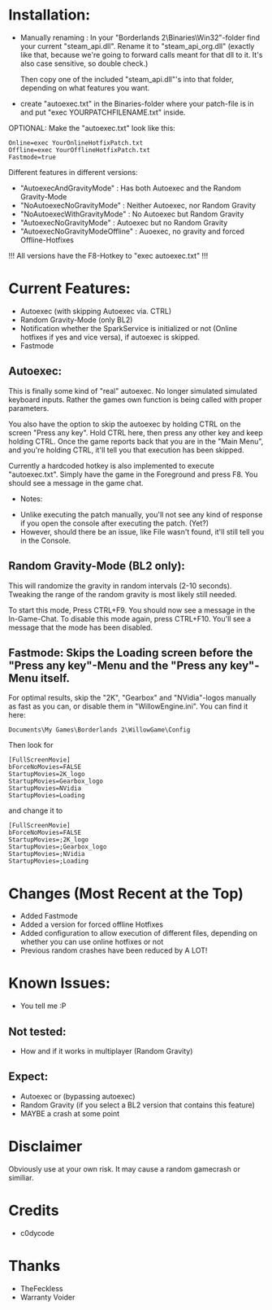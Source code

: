 # Installation:
- Manually renaming :
    In your "Borderlands 2\Binaries\Win32"-folder find your current "steam_api.dll".
    Rename it to "steam_api_org.dll" (exactly like that, because we're going to forward calls meant for that dll to it. It's also case sensitive, so double check.) 
    
    Then copy one of the included "steam_api.dll"'s into that folder, depending on what features you want.

- create "autoexec.txt" in the Binaries-folder where your patch-file is in and put "exec YOURPATCHFILENAME.txt" inside.

OPTIONAL:
Make the "autoexec.txt" look like this:
```
Online=exec YourOnlineHotfixPatch.txt
Offline=exec YourOfflineHotfixPatch.txt
Fastmode=true
```


Different features in different versions:

- "AutoexecAndGravityMode"       : Has both Autoexec and the Random Gravity-Mode
- "NoAutoexecNoGravityMode"      : Neither Autoexec, nor Random Gravity
- "NoAutoexecWithGravityMode"    : No Autoexec but Random Gravity
- "AutoexecNoGravityMode"        : Autoexec but no Random Gravity
- "AutoexecNoGravityModeOffline" : Auoexec, no gravity and forced Offline-Hotfixes

!!! All versions have the F8-Hotkey to "exec autoexec.txt" !!!

# Current Features:
- Autoexec (with skipping Autoexec via. CTRL)
- Random Gravity-Mode (only BL2)
- Notification whether the SparkService is initialized or not (Online hotfixes if yes and vice versa), if autoexec is skipped.
- Fastmode

## Autoexec:
This is finally some kind of "real" autoexec. No longer simulated simulated keyboard inputs. Rather the games own function is being called with proper parameters.

You also have the option to skip the autoexec by holding CTRL on the screen "Press any key".
Hold CTRL here, then press any other key and keep holding CTRL. Once the game reports back that you are in the "Main Menu", and you're holding CTRL, it'll tell you that execution has been skipped.

Currently a hardcoded hotkey is also implemented to execute "autoexec.txt". Simply have the game in the Foreground and press F8. You should see a message in the game chat.

* Notes:
- Unlike executing the patch manually, you'll not see any kind of response if you open the console after executing the patch. (Yet?)
- However, should there be an issue, like File wasn't found, it'll still tell you in the Console.

## Random Gravity-Mode (BL2 only):
This will randomize the gravity in random intervals (2-10 seconds).
Tweaking the range of the random gravity is most likely still needed.

To start this mode, Press CTRL+F9. You should now see a message in the In-Game-Chat.
To disable this mode again, press CTRL+F10. You'll see a message that the mode has been disabled.

## Fastmode: Skips the Loading screen before the "Press any key"-Menu and the "Press any key"-Menu itself.
For optimal results, skip the "2K", "Gearbox" and "NVidia"-logos manually as fast as you can, or disable them in "WillowEngine.ini".
You can find it here:
```
Documents\My Games\Borderlands 2\WillowGame\Config
```

Then look for
```
[FullScreenMovie]
bForceNoMovies=FALSE
StartupMovies=2K_logo
StartupMovies=Gearbox_logo
StartupMovies=NVidia
StartupMovies=Loading
```

and change it to

```
[FullScreenMovie]
bForceNoMovies=FALSE
StartupMovies=;2K_logo
StartupMovies=;Gearbox_logo
StartupMovies=;NVidia
StartupMovies=;Loading
```

# Changes (Most Recent at the Top)
- Added Fastmode
- Added a version for forced offline Hotfixes
- Added configuration to allow execution of different files, depending on whether you can use online hotfixes or not
- Previous random crashes have been reduced by A LOT!
 
# Known Issues:
- You tell me :P

## Not tested:
- How and if it works in multiplayer (Random Gravity)

## Expect:
- Autoexec or (bypassing autoexec)
- Random Gravity (if you select a BL2 version that contains this feature)
- MAYBE a crash at some point

# Disclaimer
Obviously use at your own risk. It may cause a random gamecrash or similiar.

# Credits
- c0dycode

# Thanks
- TheFeckless
- Warranty Voider
